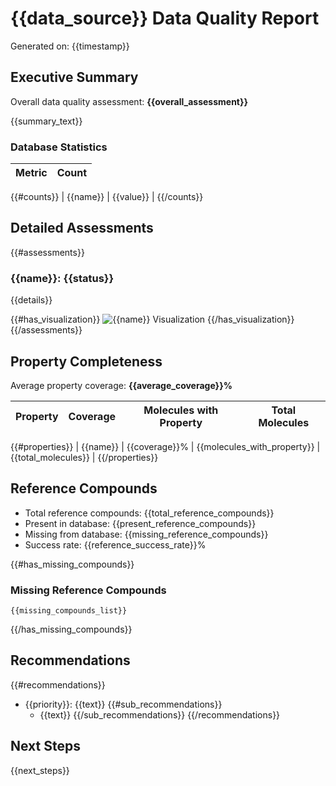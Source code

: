 # {{data_source}} Data Quality Report

Generated on: {{timestamp}}

## Executive Summary

Overall data quality assessment: **{{overall_assessment}}**

{{summary_text}}

### Database Statistics

| Metric | Count |
| ------ | ----- |
{{#counts}}
| {{name}} | {{value}} |
{{/counts}}

## Detailed Assessments

{{#assessments}}
### {{name}}: {{status}}

{{details}}

{{#has_visualization}}
![{{name}} Visualization]({{visualization_path}})
{{/has_visualization}}
{{/assessments}}

## Property Completeness

Average property coverage: **{{average_coverage}}%**

| Property | Coverage | Molecules with Property | Total Molecules |
| -------- | -------- | ----------------------- | --------------- |
{{#properties}}
| {{name}} | {{coverage}}% | {{molecules_with_property}} | {{total_molecules}} |
{{/properties}}

## Reference Compounds

- Total reference compounds: {{total_reference_compounds}}
- Present in database: {{present_reference_compounds}}
- Missing from database: {{missing_reference_compounds}}
- Success rate: {{reference_success_rate}}%

{{#has_missing_compounds}}
### Missing Reference Compounds

```
{{missing_compounds_list}}
```
{{/has_missing_compounds}}

## Recommendations

{{#recommendations}}
- {{priority}}: {{text}}
{{#sub_recommendations}}
  - {{text}}
{{/sub_recommendations}}
{{/recommendations}}

## Next Steps

{{next_steps}}